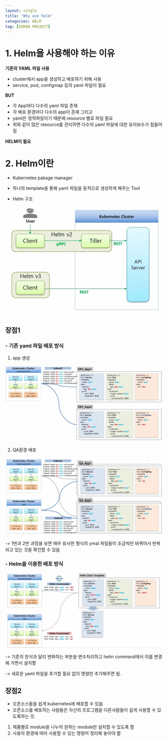 ```yaml
---
layout: single
title: "Why use helm"
categories: HELM
tag: [SDRAN PROJECT]
---
```



# 1. Helm을 사용해야 하는 이유

**기존의 YAML 파일 사용**
- cluster에서 app을 생성하고 배포하기 위해 사용
- service, pod, configmap 등의 yaml 파일이 필요

**BUT**

- 각 App마다 다수의 yaml 파일 존재
- 각 배포 환경마다 다수의 app이 존재 그리고
- yaml은 정적파일이기 때문에 resource 별로 파일 필요
- 위와 같이 많은 resource를 관리하면 다수의 yaml 파일에 대한 유지보수가 힘들어짐

**HELM이 필요**


# 2. Helm이란
- Kubernetes pakage manager
- 하나의 template을 통해 yaml 파일을 동적으로 생성하게 해주는 Tool

- Helm 구조
<img  src="/assets/posts/helm/1.png" alt=""/>

## 장점1
### - 기존 yaml 파일 배포 방식 
1. app 생성

<img  src="/assets/posts/helm/2.png" alt=""/>

2. QA환경 배포

<img src="/assets/posts/helm/3.png" alt=""/>

-> 1번과 2번 과정을 보면 매우 유사한 형식의 ymal 파일들이 조금씩만 바뀌어서 반복되고 있는 것을 확인할 수 있음



### - Helm을 이용한 배포 방식
<img src="/assets/posts/helm/4.png" alt=""/>

-> 기존의 방식과 달리 변화하는 부분을 변수처리하고 helm command에서 이를 변경해 가면서 설치함

-> 새로운 yaml 파일을 추가할 필요 없이 명령만 추가해주면 됨.


## 장점2
- 오픈소스들을 쉽게 kubernetes에 배포할 수 있음
- 오픈소스를 배포하는 사람들은 자신의 프로그램을 다른사람들이 쉽게 사용할 수 있도록하는 것.
1. 제품별로 module을 나누어 원하는 module만 설치할 수 있도록 함
2. 사용자 환경에 따라 사용할 수 있는 명령어 정리해 놓아야 함